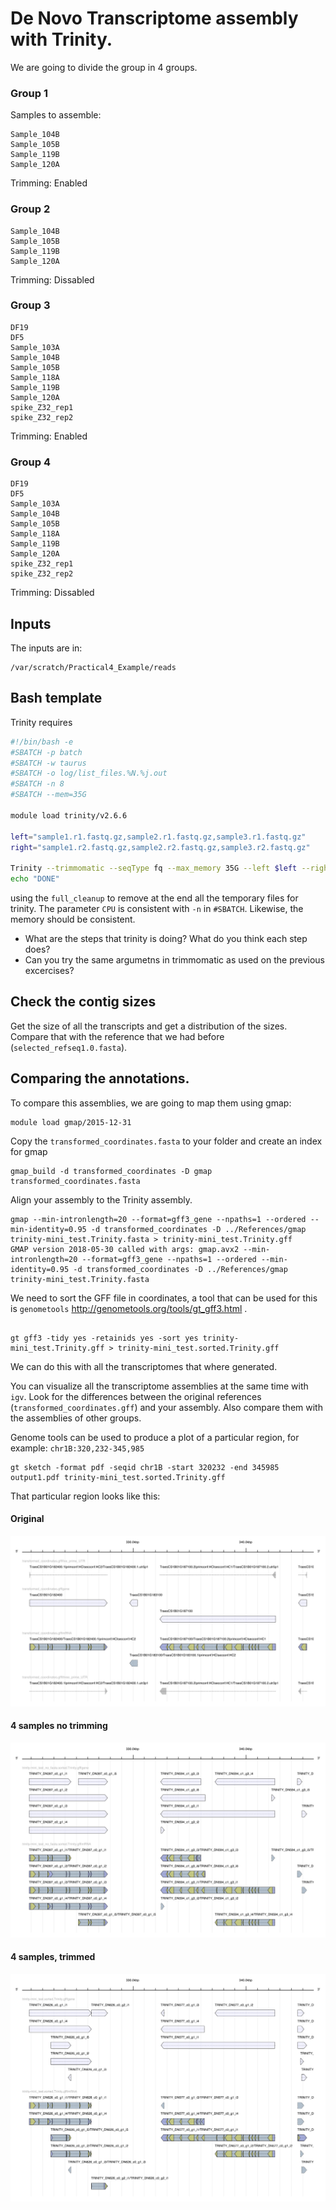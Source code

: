 # De Novo Transcriptome assembly with Trinity. 


We are going to divide the group in 4 groups. 

### Group 1 

Samples to assemble: 

```
Sample_104B
Sample_105B
Sample_119B
Sample_120A
```

Trimming: Enabled

### Group 2

```
Sample_104B
Sample_105B
Sample_119B
Sample_120A
```

Trimming: Dissabled 

### Group 3

```
DF19
DF5
Sample_103A
Sample_104B
Sample_105B
Sample_118A
Sample_119B
Sample_120A
spike_Z32_rep1
spike_Z32_rep2
```

Trimming: Enabled

### Group 4

```
DF19
DF5
Sample_103A
Sample_104B
Sample_105B
Sample_118A
Sample_119B
Sample_120A
spike_Z32_rep1
spike_Z32_rep2
```

Trimming: Dissabled 


## Inputs

The inputs are in:

```
/var/scratch/Practical4_Example/reads
```


## Bash template 

Trinity requires    

```sh
#!/bin/bash -e
#SBATCH -p batch
#SBATCH -w taurus
#SBATCH -o log/list_files.%N.%j.out
#SBATCH -n 8
#SBATCH --mem=35G

module load trinity/v2.6.6

left="sample1.r1.fastq.gz,sample2.r1.fastq.gz,sample3.r1.fastq.gz"
right="sample1.r2.fastq.gz,sample2.r2.fastq.gz,sample3.r2.fastq.gz"

Trinity --trimmomatic --seqType fq --max_memory 35G --left $left --right $right --CPU 8 --output my_trinity_output --full_cleanup
echo "DONE"
```


using the ```full_cleanup``` to remove at the end all the temporary files for trinity.  The parameter ```CPU``` is consistent with ```-n``` in ```#SBATCH```. Likewise, the memory should be consistent.  

* What are the steps that trinity is doing? What do you think each step does? 
* Can you try the same argumetns in trimmomatic as used on the previous excercises? 

## Check the contig sizes

Get the size of all the transcripts and get a distribution of the sizes. Compare that with the reference that we had before (```selected_refseq1.0.fasta```).  


## Comparing the annotations. 

To compare this assemblies, we are going to map them using gmap:
```
module load gmap/2015-12-31
```


Copy the ```transformed_coordinates.fasta``` to your folder and create an index for gmap

```
gmap_build -d transformed_coordinates -D gmap  transformed_coordinates.fasta
```


Align your assembly to the Trinity assembly.  

```
gmap --min-intronlength=20 --format=gff3_gene --npaths=1 --ordered --min-identity=0.95 -d transformed_coordinates -D ../References/gmap trinity-mini_test.Trinity.fasta > trinity-mini_test.Trinity.gff
GMAP version 2018-05-30 called with args: gmap.avx2 --min-intronlength=20 --format=gff3_gene --npaths=1 --ordered --min-identity=0.95 -d transformed_coordinates -D ../References/gmap trinity-mini_test.Trinity.fasta
```

We need to sort the GFF file in coordinates, a tool that can be used for this is ```genometools``` http://genometools.org/tools/gt_gff3.html . 

```

gt gff3 -tidy yes -retainids yes -sort yes trinity-mini_test.Trinity.gff > trinity-mini_test.sorted.Trinity.gff
```

We can do this with all the transcriptomes that where generated. 

You can visualize all the transcriptome assemblies at the same time with ```igv```. Look for the differences between the original references (```transformed_coordinates.gff```) and your assembly. Also compare them with the assemblies of other groups. 


Genome tools can be used to produce a plot of a particular region, for example: ```chr1B:320,232-345,985```


```
gt sketch -format pdf -seqid chr1B -start 320232 -end 345985 output1.pdf trinity-mini_test.sorted.Trinity.gff
```

That particular region looks like this: 

#### Original 

![Overview](./figures/original.svg)

#### 4 samples no trimming  

![Overview](./figures/trinity__no_trimmed.svg)

#### 4 samples, trimmed 

![Overview](./figures/trinity_trimmed.svg)







